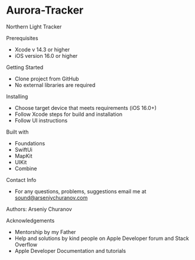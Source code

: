 # Aurora-Tracker
Northern Light Tracker

Prerequisites 
 - Xcode v 14.3 or higher
 - iOS version 16.0 or higher
 
Getting Started
 - Clone project from GitHub
 - No external libraries are required

Installing
 - Choose target device that meets requirements (iOS 16.0+)
 - Follow Xcode steps for build and installation
 - Follow UI instructions
 
Built with
 - Foundations
 - SwiftUi
 - MapKit
 - UIKit
 - Combine
 
Contact Info
 - For any questions, problems, suggestions email me at sound@arseniychuranov.com
 
Authors: 
Arseniy Churanov

Acknowledgements
- Mentorship by my Father
- Help and solutions by kind people on Apple Developer forum and Stack Overflow
- Apple Developer Documentation and tutorials

